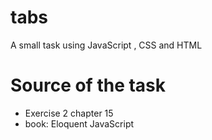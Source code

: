 # tabs

A small task using JavaScript , CSS and HTML

# Source of the task

- Exercise 2 chapter 15
- book: Eloquent JavaScript
